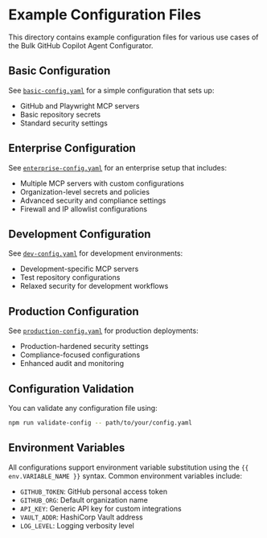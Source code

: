 # Example Configuration Files

This directory contains example configuration files for various use cases of the Bulk GitHub Copilot Agent Configurator.

## Basic Configuration

See [`basic-config.yaml`](./basic-config.yaml) for a simple configuration that sets up:
- GitHub and Playwright MCP servers
- Basic repository secrets
- Standard security settings

## Enterprise Configuration

See [`enterprise-config.yaml`](./enterprise-config.yaml) for an enterprise setup that includes:
- Multiple MCP servers with custom configurations
- Organization-level secrets and policies
- Advanced security and compliance settings
- Firewall and IP allowlist configurations

## Development Configuration

See [`dev-config.yaml`](./dev-config.yaml) for development environments:
- Development-specific MCP servers
- Test repository configurations
- Relaxed security for development workflows

## Production Configuration

See [`production-config.yaml`](./production-config.yaml) for production deployments:
- Production-hardened security settings
- Compliance-focused configurations
- Enhanced audit and monitoring

## Configuration Validation

You can validate any configuration file using:

```bash
npm run validate-config -- path/to/your/config.yaml
```

## Environment Variables

All configurations support environment variable substitution using the `{{ env.VARIABLE_NAME }}` syntax. Common environment variables include:

- `GITHUB_TOKEN`: GitHub personal access token
- `GITHUB_ORG`: Default organization name
- `API_KEY`: Generic API key for custom integrations
- `VAULT_ADDR`: HashiCorp Vault address
- `LOG_LEVEL`: Logging verbosity level
